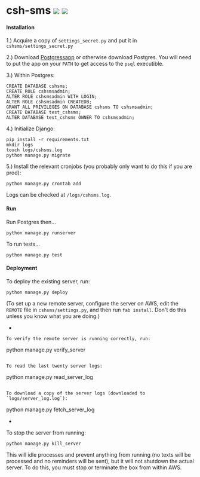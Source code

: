# csh-sms <a href="https://travis-ci.org/charityscience/csh-sms/builds"><img src="https://img.shields.io/travis/charityscience/csh-sms.svg"></a> <a href="https://codecov.io/github/charityscience/csh-sms"><img src="https://img.shields.io/codecov/c/github/charityscience/csh-sms.svg"></a>

#### Installation

1.) Acquire a copy of `settings_secret.py` and put it in `cshsms/settings_secret.py`

2.) Download [Postgressapp](https://postgresapp.com/) or otherwise download Postgres. You will need to put the app on your `PATH` to get access to the `psql` executible.

3.) Within Postgres:

```
CREATE DATABASE cshsms;
CREATE ROLE cshsmsadmin;
ALTER ROLE cshsmsadmin WITH LOGIN;
ALTER ROLE cshsmsadmin CREATEDB;
GRANT ALL PRIVILEGES ON DATABASE cshsms TO cshsmsadmin;
CREATE DATABASE test_cshsms;
ALTER DATABASE test_cshsms OWNER TO cshsmsadmin;
```

4.) Initialize Django:

```
pip install -r requirements.txt
mkdir logs
touch logs/cshsms.log
python manage.py migrate
```

5.) Install the relevant cronjobs (you probably only want to do this if you are prod):

```
python manage.py crontab add
```

Logs can be checked at `/logs/cshsms.log`.


#### Run

Run Postgres then...

```
python manage.py runserver
```

To run tests...

```
python manage.py test
```


#### Deployment


To deploy the existing server, run:

```
python manage.py deploy
```

(To set up a new remote server, configure the server on AWS, edit the `REMOTE` file in `cshsms/settings.py`, and then run `fab install`. Don't do this unless you know what you are doing.)

-

```
To verify the remote server is running correctly, run:

```
python manage.py verify_server
```

To read the last twenty server logs:

```
python manage.py read_server_log
```

To download a copy of the server logs (downloaded to `logs/server_log.log`):

```
python manage.py fetch_server_log

-

To stop the server from running:

```
python manage.py kill_server
```

This will idle processes and prevent anything from running (no texts will be processed and no reminders will be sent), but it will not shutdown the actual server. To do this, you must stop or terminate the box from within AWS.
